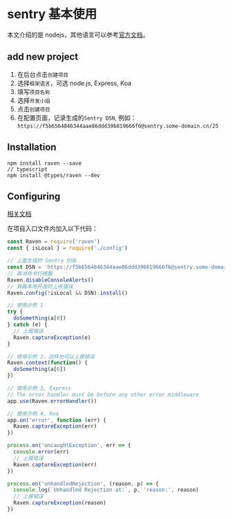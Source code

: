 # sentry 基本使用

本文介绍的是 nodejs，其他语言可以参考[官方文档](https://docs.sentry.io/clients/)。

## add new project

1. 在后台点击`创建项目`
2. 选择`框架语言`，可选 node.js, Express, Koa
3. 填写`项目名称`
4. 选择`开发小组`
5. 点击`创建项目`
6. 在配置页面，记录生成的`Sentry DSN`, 例如： `https://f5b6564846344aae86ddd396819666f6@sentry.some-domain.cn/25`

## Installation

```shell
npm install raven --save
// typescript
npm install @types/raven --dev
```

## Configuring

[相关文档](https://docs.sentry.io/clients/node/usage/)

在项目入口文件内加入以下代码：

```js
const Raven = require('raven')
const { isLocal } = require('./config')

// 上面生成的 Sentry DSN
const DSN = 'https://f5b6564846344aae86ddd396819666f6@sentry.some-domain.cn/25'
// 取消命令行提醒
Raven.disableConsoleAlerts()
// 屏蔽本地开发时上传错误
Raven.config(!isLocal && DSN).install()

// 使用示例 1
try {
  doSomething(a[0])
} catch (e) {
  // 上报错误
  Raven.captureException(e)
}

// 使用示例 2，这样也可以上报错误
Raven.context(function() {
  doSomething(a[0])
})

// 使用示例 3, Express
// The error handler must be before any other error middleware
app.use(Raven.errorHandler())

// 使用示例 4, Koa
app.on('error', function (err) {
  Raven.captureException(err)
})

process.on('uncaughtException', err => {
  console.error(err)
  // 上报错误
  Raven.captureException(err)
})

process.on('unhandledRejection', (reason, p) => {
  console.log(`Unhandled Rejection at:`, p, 'reason:', reason)
  // 上报错误
  Raven.captureException(reason)
})
```
